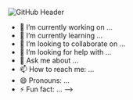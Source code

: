 ![GitHub Header](https://user-images.githubusercontent.com/66330433/111673111-04a93c00-87f1-11eb-839f-6586c39b1a9d.png)



- 🔭 I’m currently working on ...
- 🌱 I’m currently learning ...
- 👯 I’m looking to collaborate on ...
- 🤔 I’m looking for help with ...
- 💬 Ask me about ...
- 📫 How to reach me: ...
- 😄 Pronouns: ...
- ⚡ Fun fact: ...
-->

